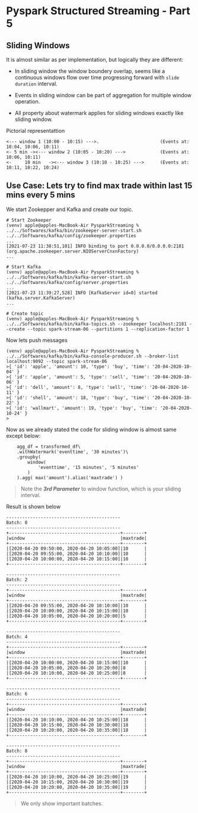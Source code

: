 # Pyspark Structured Streaming - Part 5

## Sliding Windows

It is almost similar as per implementation, but logically they are different:

- In sliding window the window boundery overlap, seems like a continuous windows flow over time progressing forward with `slide duration` interval.

- Events in sliding window can be part of aggregation for multiple window operation.

- All property about watermark applies for sliding windows exactly like sliding window.


Pictorial representattion

```
<--- window 1 (10:00 - 10:15) --->.                       (Events at: 10:04, 10:06, 10:11)
<- 5 min -><--- window 2 (10:05 - 10:20) --->             (Events at: 10:06, 10:11)
<-     10 min   -><--- window 3 (10:10 - 10:25) --->      (Events at: 10:11, 10:22, 10:24)
```

## Use Case: Lets try to find max trade within last 15 mins every 5 mins

We start Zookepper and Kafka and create our topic.

```
# Start Zookeeper
(venv) apple@apples-MacBook-Air PysparkStreaming % ../../Softwares/kafka/bin/zookeeper-server-start.sh ../../Softwares/kafka/config/zookeeper.properties
...
[2021-07-23 11:38:51,101] INFO binding to port 0.0.0.0/0.0.0.0:2181 (org.apache.zookeeper.server.NIOServerCnxnFactory)
...

# Start Kafka
(venv) apple@apples-MacBook-Air PysparkStreaming % ../../Softwares/kafka/bin/kafka-server-start.sh ../../Softwares/kafka/config/server.properties 
...
[2021-07-23 11:39:27,528] INFO [KafkaServer id=0] started (kafka.server.KafkaServer)
...

# Create topic
(venv) apple@apples-MacBook-Air PysparkStreaming % ../../Softwares/kafka/bin/kafka-topics.sh --zookeeper localhost:2181 --create --topic spark-stream-06 --partitions 1 --replication-factor 1 
```

Now lets push messages

```
(venv) apple@apples-MacBook-Air PysparkStreaming % ../../Softwares/kafka/bin/kafka-console-producer.sh --broker-list localhost:9092 --topic spark-stream-06
>{ 'id': 'apple', 'amount': 10, 'type': 'buy', 'time': '20-04-2020-10-04' }
>{ 'id': 'apple', 'amount': 5, 'type': 'sell', 'time': '20-04-2020-10-06' }
>{ 'id': 'dell', 'amount': 8, 'type': 'sell', 'time': '20-04-2020-10-11' }
>{ 'id': 'shell', 'amount': 18, 'type': 'buy', 'time': '20-04-2020-10-22' }
>{ 'id': 'wallmart', 'amount': 19, 'type': 'buy', 'time': '20-04-2020-10-24' }
>
```

Now as we already stated the code for sliding window is almost same except below:

```
    agg_df = transformed_df\
    .withWatermark('eventtime', '30 minutes')\
    .groupby(
        window(
            'eventtime', '15 minutes', '5 minutes'
        )
    ).agg( max('amount').alias('maxtrade') )
```

> Note the ***3rd Parameter*** to window function, which is your sliding interval.

 Result is shown below
 
 ```
-------------------------------------------
Batch: 0
-------------------------------------------
+------------------------------------------+--------+
|window                                    |maxtrade|
+------------------------------------------+--------+
|[2020-04-20 09:50:00, 2020-04-20 10:05:00]|10      |
|[2020-04-20 09:55:00, 2020-04-20 10:10:00]|10      |
|[2020-04-20 10:00:00, 2020-04-20 10:15:00]|10      |
+------------------------------------------+--------+

-------------------------------------------
Batch: 2
-------------------------------------------
+------------------------------------------+--------+
|window                                    |maxtrade|
+------------------------------------------+--------+
|[2020-04-20 09:55:00, 2020-04-20 10:10:00]|10      |
|[2020-04-20 10:00:00, 2020-04-20 10:15:00]|10      |
|[2020-04-20 10:05:00, 2020-04-20 10:20:00]|5       |
+------------------------------------------+--------+

-------------------------------------------
Batch: 4
-------------------------------------------
+------------------------------------------+--------+
|window                                    |maxtrade|
+------------------------------------------+--------+
|[2020-04-20 10:00:00, 2020-04-20 10:15:00]|10      |
|[2020-04-20 10:05:00, 2020-04-20 10:20:00]|8       |
|[2020-04-20 10:10:00, 2020-04-20 10:25:00]|8       |
+------------------------------------------+--------+

-------------------------------------------
Batch: 6
-------------------------------------------
+------------------------------------------+--------+
|window                                    |maxtrade|
+------------------------------------------+--------+
|[2020-04-20 10:10:00, 2020-04-20 10:25:00]|18      |
|[2020-04-20 10:15:00, 2020-04-20 10:30:00]|18      |
|[2020-04-20 10:20:00, 2020-04-20 10:35:00]|18      |
+------------------------------------------+--------+

-------------------------------------------
Batch: 8
-------------------------------------------
+------------------------------------------+--------+
|window                                    |maxtrade|
+------------------------------------------+--------+
|[2020-04-20 10:10:00, 2020-04-20 10:25:00]|19      |
|[2020-04-20 10:15:00, 2020-04-20 10:30:00]|19      |
|[2020-04-20 10:20:00, 2020-04-20 10:35:00]|19      |
+------------------------------------------+--------+
 ```
 
 > We only show important batches.
